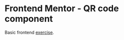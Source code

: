 # Frontend Mentor - QR code component
Basic frontend <a href="https://www.frontendmentor.io/challenges/qr-code-component-iux_sIO_H/hub" alt="exercise">exercise</a>. 
